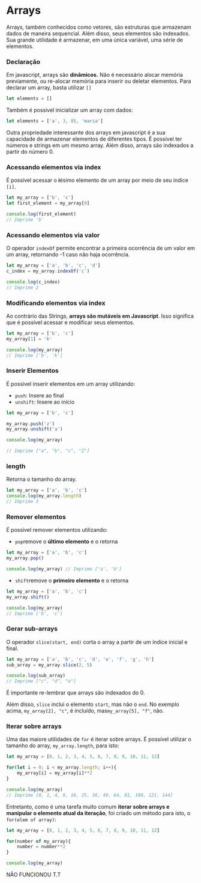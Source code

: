 # Arrays

Arrays, também conhecidos como vetores, são estruturas que armazenam dados de maneira sequencial. Além disso, seus elementos são indexados. Sua grande utilidade é armazenar, em uma única variável, uma série de elementos. 

### Declaração

Em javascript, arrays são **dinâmicos.** Não é necessário alocar memória previamente, ou re-alocar memória para inserir ou deletar elementos. Para declarar um array, basta utilizar `[]`

```javascript
let elements = []
```

Também é possível inicializar um array com dados:

```javascript
let elements = ['a', 3, 85, 'maria']
```

Outra propriedade interessante dos arrays em javascript é a sua capacidade de armazenar elementos de diferentes tipos. É possível ter números e strings em um mesmo array. Além disso, arrays são indexados a partir do número 0. 

### Acessando elementos via index

É possível acessar o **i**ésimo elemento de um array por meio de seu índice `[i]`.

```javascript
let my_array = ['b', 'c']
let first_element = my_array[0]

console.log(first_element)
// Imprime 'b'
```

### Acessando elementos via valor

O operador `indexOf` permite encontrar a primeira ocorrência de um valor em um array, retornando -1 caso não haja ocorrência. 

```javascript
let my_array = ['a', 'b', 'c', 'd']
c_index = my_array.indexOf('c')

console.log(c_index)
// Imprime 2
```

### Modificando elementos via index

Ao contrário das Strings, **arrays são mutáveis em Javascript**. Isso significa que é possível acessar e modificar seus elementos. 

```javascript
let my_array = ['b', 'c']
my_array[1] = 'k'

console.log(my_array)
// Imprime ['b', 'k']
```

### Inserir Elementos

É possível inserir elementos em um array utilizando:

* `push`: Insere ao final
* `unshift`: Insere ao início 

```javascript
let my_array = ['b', 'c']

my_array.push('z')
my_array.unshift('a')

console.log(my_array)

// Imprime ["a", "b", "c", "Z"]
```

### length

Retorna o tamanho do array. 

```javascript
let my_array = ['a', 'b', 'c']
console.log(my_array.length)
// Imprime 3
```

### Remover elementos

É possível remover elementos utilizando:

* `pop`remove o **último elemento** e o retorna

```javascript
let my_array = ['a', 'b', 'c']
my_array.pop()

console.log(my_array) // Imprime ['a', 'b']
```

* `shift`remove o **primeiro elemento** e o retorna

```javascript
let my_array = ['a', 'b', 'c']
my_array.shift()

console.log(my_array)
// Imprime ['b', 'c']
```

### Gerar sub-arrays

O operador `slice(start, end)` corta o array a partir de um índice inicial e final. 

```javascript
let my_array = ['a', 'b', 'c', 'd', 'e', 'f', 'g', 'h']
sub_array = my_array.slice(2, 5)

console.log(sub_array)
// Imprime ["c", "d", "e"]
```

É importante re-lembrar que arrays são indexados do 0.

Além disso, `slice` inclui o elemento `start`, mas não o `end`. No exemplo acima, `my_array[2], "c"`, é incluído, mas`my_array[5], "f"`, não. 

### Iterar sobre arrays

Uma das maiore utilidades de `for` é iterar sobre arrays. É possível utilizar o tamanho do array, `my_array.length`, para isto: 

```javascript
let my_array = [0, 1, 2, 3, 4, 5, 6, 7, 8, 9, 10, 11, 12]

for(let i = 0; i < my_array.length; i++){
    my_array[i] = my_array[i]**2    
}

console.log(my_array)
// Imprime [0, 1, 4, 9, 16, 25, 36, 49, 64, 81, 100, 121, 144]
```

Entretanto, como é uma tarefa muito comum **iterar sobre arrays e manipular o elemento atual da iteração**, foi criado um método para isto, o `for(elem of array)`: 

```javascript
let my_array = [0, 1, 2, 3, 4, 5, 6, 7, 8, 9, 10, 11, 12]

for(number of my_array){
    number = number**2
}

console.log(my_array)
```

NÃO FUNCIONOU T.T 

